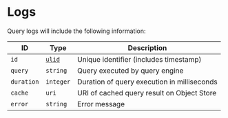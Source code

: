 # Logs

Query logs will include the following information:

| ID | Type | Description |
| -- | ---- | ----------- |
| `id` | [`ulid`](https://github.com/ulid/spec) | Unique identifier (includes timestamp) |
| `query` | `string` | Query executed by query engine |
| `duration` | `integer` | Duration of query execution in milliseconds |
| `cache` | `uri` | URI of cached query result on Object Store |
| `error` | `string` | Error message |
